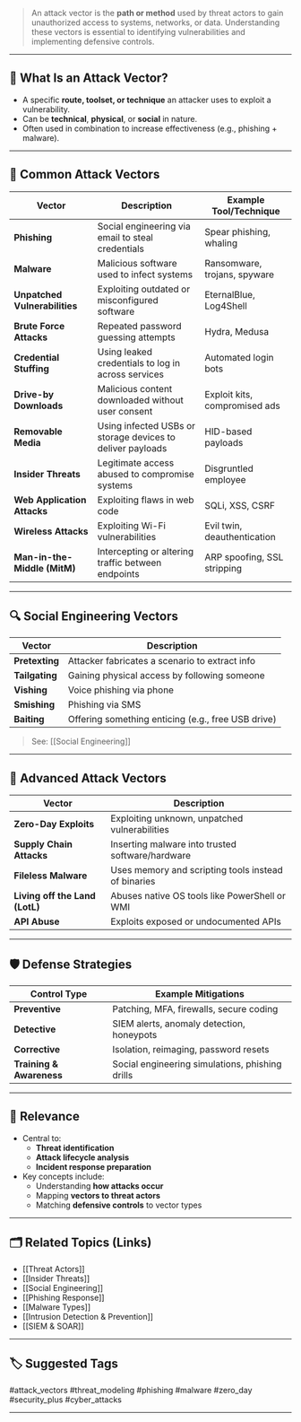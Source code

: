 > An attack vector is the **path or method** used by threat actors to gain unauthorized access to systems, networks, or data. Understanding these vectors is essential to identifying vulnerabilities and implementing defensive controls.

---

## 📌 What Is an Attack Vector?

- A specific **route, toolset, or technique** an attacker uses to exploit a vulnerability.
- Can be **technical**, **physical**, or **social** in nature.
- Often used in combination to increase effectiveness (e.g., phishing + malware).

---

## 🧠 Common Attack Vectors

| Vector                     | Description                                                      | Example Tool/Technique         |
|----------------------------|------------------------------------------------------------------|-------------------------------|
| **Phishing**               | Social engineering via email to steal credentials               | Spear phishing, whaling       |
| **Malware**                | Malicious software used to infect systems                       | Ransomware, trojans, spyware  |
| **Unpatched Vulnerabilities** | Exploiting outdated or misconfigured software                  | EternalBlue, Log4Shell        |
| **Brute Force Attacks**    | Repeated password guessing attempts                             | Hydra, Medusa                 |
| **Credential Stuffing**    | Using leaked credentials to log in across services              | Automated login bots          |
| **Drive-by Downloads**     | Malicious content downloaded without user consent               | Exploit kits, compromised ads |
| **Removable Media**        | Using infected USBs or storage devices to deliver payloads       | HID-based payloads            |
| **Insider Threats**        | Legitimate access abused to compromise systems                  | Disgruntled employee           |
| **Web Application Attacks**| Exploiting flaws in web code                                    | SQLi, XSS, CSRF               |
| **Wireless Attacks**       | Exploiting Wi-Fi vulnerabilities                                | Evil twin, deauthentication   |
| **Man-in-the-Middle (MitM)** | Intercepting or altering traffic between endpoints             | ARP spoofing, SSL stripping   |

---

## 🔍 Social Engineering Vectors

| Vector               | Description                                 |
|----------------------|---------------------------------------------|
| **Pretexting**        | Attacker fabricates a scenario to extract info |
| **Tailgating**        | Gaining physical access by following someone |
| **Vishing**           | Voice phishing via phone                    |
| **Smishing**          | Phishing via SMS                            |
| **Baiting**           | Offering something enticing (e.g., free USB drive) |

> See: [[Social Engineering]]

---

## 🧰 Advanced Attack Vectors

| Vector                     | Description                                                |
|----------------------------|------------------------------------------------------------|
| **Zero-Day Exploits**       | Exploiting unknown, unpatched vulnerabilities             |
| **Supply Chain Attacks**    | Inserting malware into trusted software/hardware          |
| **Fileless Malware**        | Uses memory and scripting tools instead of binaries       |
| **Living off the Land (LotL)** | Abuses native OS tools like PowerShell or WMI         |
| **API Abuse**               | Exploits exposed or undocumented APIs                     |

---

## 🛡 Defense Strategies

| Control Type       | Example Mitigations                                  |
|--------------------|------------------------------------------------------|
| **Preventive**      | Patching, MFA, firewalls, secure coding             |
| **Detective**       | SIEM alerts, anomaly detection, honeypots           |
| **Corrective**      | Isolation, reimaging, password resets               |
| **Training & Awareness** | Social engineering simulations, phishing drills |

---

## 🧠 Relevance

- Central to:
  - **Threat identification**
  - **Attack lifecycle analysis**
  - **Incident response preparation**
- Key concepts include:
  - Understanding **how attacks occur**
  - Mapping **vectors to threat actors**
  - Matching **defensive controls** to vector types

---

## 🗂 Related Topics (Links)

- [[Threat Actors]]
- [[Insider Threats]]
- [[Social Engineering]]
- [[Phishing Response]]
- [[Malware Types]]
- [[Intrusion Detection & Prevention]]
- [[SIEM & SOAR]]

---

## 🏷 Suggested Tags

#attack_vectors #threat_modeling #phishing #malware #zero_day #security_plus #cyber_attacks

---
